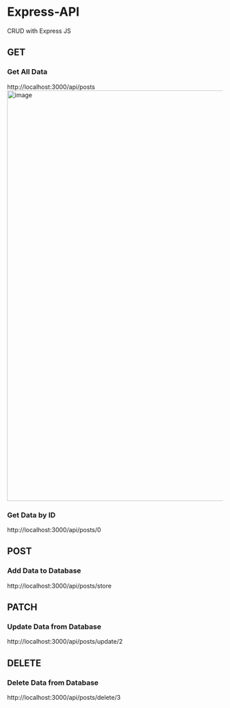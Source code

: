 # Express-API
CRUD with Express JS
## GET
### Get All Data
http://localhost:3000/api/posts
<img width="960" alt="image" src="https://github.com/kymmsenpai/Express-API/assets/110247183/c1d8c20d-4e43-45cb-bd2e-6c968abf97a3">
### Get Data by ID
http://localhost:3000/api/posts/0
## POST
### Add Data to Database
http://localhost:3000/api/posts/store
## PATCH
### Update Data from Database
http://localhost:3000/api/posts/update/2
## DELETE
### Delete Data from Database
http://localhost:3000/api/posts/delete/3
